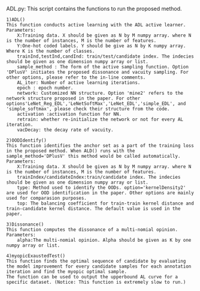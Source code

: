 ADL.py:
This script contains the functions to run the proposed method.

	1)ADL()
	This function conducts active learning with the ADL active learner.
	Parameters:
		X:Training data. X should be given as N by M numpy array. where N is the number of instances, M is the number of features.
		Y:One-hot coded labels. Y should be give as N by K numpy array. Where K is the number of classes.
		trainInd,testInd,candInd: train/test/candidate index. The indecies should be given as one dimension numpy array or list. 
		sample_method : The form of the active sampling function. Option 'DPlusV' initiates the proposed dissonance and vacuity sampling. For other options, please refer to the in-line comments.
		AL_iter: Number of active learning iterations.
		epoch : epoch number.
		network: Customized NN structure. Option 'mine2' refers to the network structure proposed in the paper. For other options'LeNet_Reg_EDL','LeNetSoftMax','LeNet_EDL','simple_EDL', and 'simple_softmax', please check their structure from the code.
		activation :activation function for NN.
		retrain: whether re-initialize the network or not for every AL iteration.
		vacDecay: the decay rate of vacuity. 
	
	2)OODIdentify()
	This function identifies the anchor set as a part of the training loss in the proposed method. When ALD() runs with the sample_method='DPlusV' this method would be called automatically.  
	Parameters:
		X:Training data. X should be given as N by M numpy array. where N is the number of instances, M is the number of features.
		trainIndex/candidateIndex:train/candidate index. The indecies should be given as one dimension numpy array or list. 
		type: Method used to identify the OODs. option='kernelDensity2' are used for OOD identification in the paper. Other options are mainly used for comparasion purposes.
		top: The balancing coefficient for train-train kernel distance and train-candidate kernel distance. The default value is used in the paper.
		
	3)Dissonance()
	This function computes the dissonance of a multi-nomial opinion. 
	Parameters:
		alpha:The multi-nomial opinion. Alpha should be given as K by one numpy array or list.
		
	4)myopicExaustedTest()
	This function finds the optimal sequence of candidate by evaluating the model improvement for every candidate samples for each annotation iteration and find the myopic optimal sample.
	The function can be used to output the upperbound AL curve for a specific dataset. (Notice: This function is extremely slow to run.)
	
